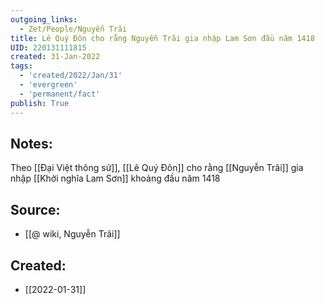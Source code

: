 ```yaml
---
outgoing_links:
  - Zet/People/Nguyễn Trãi
title: Lê Quý Đôn cho rằng Nguyễn Trãi gia nhập Lam Sơn đầu năm 1418
UID: 220131111815
created: 31-Jan-2022
tags:
  - 'created/2022/Jan/31'
  - 'evergreen'
  - 'permanent/fact'
publish: True
---
```

## Notes:
Theo [[Đại Việt thông sử]], [[Lê Quý Đôn]] cho rằng [[Nguyễn Trãi]] gia nhập [[Khởi nghĩa Lam Sơn]] khoảng đầu năm 1418

## Source:
- [[@ wiki, Nguyễn Trãi]]



## Created:
- [[2022-01-31]]
